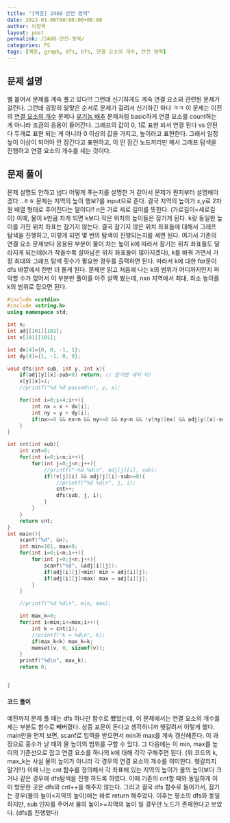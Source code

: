 ```yaml
---
title: "[백준] 2468 안전 영역"
date: 2022-01-06T00:00:00+00:00
author: 이정목
layout: post
permalink: /2468-안전-영역/
categories: PS
tags: [백준, graph, dfs, bfs, 연결 요소의 개수, 안전 영역]
---
```



## 문제 설명
삘 붙어서 문제를 계속 풀고 있다!!! 그런데 신기하게도 계속 연결 요소와 관련된 문제가 걸린다. 그런데 굉장히 알맞은 순서로 문제가 걸려서 신기하긴 하다 ㅋㅋ 이 문제는 이전의 [연결 요소의 개수](https://www.acmicpc.net/problem/11724) 문제나 [유기농 배추](https://www.acmicpc.net/problem/1012) 문제처럼 basic하게 연결 요소를 count하는 게 아니라 조금의 응용이 들어간다. 그래프의 값이 0, 1로 표현 되서 연결 된다 vs 안된다 두개로 표현 되는 게 아니라 0 이상의 값을 가지고, 높이라고 표현한다. 그래서 일정 높이 이상이 되어야 안 잠긴다고 표현하고, 이 안 잠긴 노드끼리만 해서 그래프 탐색을 진행하고 연결 요소의 개수를 세는 것이다. 

## 문제 풀이
문제 설명도 안하고 냅다 어떻게 푸는지를 설명한 거 같아서 문제가 뭔지부터 설명해야겠다 ..ㅎㅎ 문제는 지역의 높이 행보?를 input으로 준다. 결국 지역의 높이가 x,y로 2차원 배열 형태로 주어진다는 말이다!! n은 가로 세로 길이를 뜻한다. (가로길이=세로길이) 이때, 물이 k만큼 차게 되면 k보다 작은 위치의 높이들은 잠기게 된다. k랑 동일한 높이를 가진 위치 좌표는 잠기지 않는다. 결국 잠기지 않은 위치 좌표들에 대해서 그래프 탐색을 진행하고, 이렇게 되면 몇 번의 탐색이 진행되는지를 세면 된다. 여기서 기존의 연결 요소 문제보다 응용된 부분이 물이 차는 높이 k에 따라서 잠기는 위치 좌표들도 달라지게 되는데(k가 작을수록 살아남은 위치 좌표들이 많아지겠다), k를 바꿔 가면서 가장 최대의 그래프 탐색 횟수가 필요한 경우를 출력하면 된다. 따라서 k에 대한 for문이 dfs 바깥에서 한번 더 돌게 된다. 문제만 읽고 처음에 나는 k의 범위가 어디까지인지 파악할 수가 없어서 이 부분만 풀이를 아주 살짝 봤는데, nxn 지역에서 최대, 최소 높이를 k의 범위로 잡으면 된다.

```c++
#include <cstdio>
#include <string.h>
using namespace std;

int n;
int adj[101][101];
int v[101][101];

int dx[4]={0, 0, -1, 1};
int dy[4]={1, -1, 0, 0};

void dfs(int sub, int y, int x){
    if(adj[y][x]-sub<0) return; // 잠기면 세지 마!
    v[y][x]=1;
    //printf("%d %d passed\n", y, x);

    for(int i=0;i<4;i++){
        int nx = x + dx[i];
        int ny = y + dy[i];
        if(nx>=0 && nx<n && ny>=0 && ny<n && !v[ny][nx] && adj[y][x]-sub>=0) dfs(sub, ny, nx);
    }   
}

int cnt(int sub){
    int cnt=0;
    for(int i=0;i<n;i++){
        for(int j=0;j<n;j++){
            //printf("~%d %d\n", adj[j][i], sub);
            if(!v[j][i] && adj[j][i]-sub>=0){
                //printf("%d %d\n", j, i);
                cnt++;
                dfs(sub, j, i);
            }
        }
    }
    return cnt;
}
int main(){
    scanf("%d", &n);
    int min=101, max=0;
    for(int i=0;i<n;i++){
        for(int j=0;j<n;j++){
            scanf("%d", &adj[i][j]);
            if(adj[i][j]<min) min = adj[i][j];
            if(adj[i][j]>max) max = adj[i][j];
        }
    }

    //printf("%d %d\n", min, max);

    int max_k=0;
    for(int i=min;i<=max;i++){
        int k = cnt(i);
        //printf("k = %d\n", k);
        if(max_k<k) max_k=k;
        memset(v, 0, sizeof(v));
    }
    printf("%d\n", max_k);
    return 0;


}
```


#### 코드 풀이
예전까지 문제 풀 때는 dfs 하나만 함수로 뺐었는데, 이 문제에서는 연결 요소의 개수를 세는 부분도 함수로 빼버렸다. 삼중 포문이 돈다고 생각하니까 헷갈려서 이렇게 했다. main안을 먼저 보면, scanf로 입력을 받으면서 min과 max를 계속 갱신해준다. 이 과정으로 홍수가 날 때의 물 높이의 범위를 구할 수 있다. 그 다음에는 이 min, max를 높이의 기준선으로 잡고 연결 요소를 하나의 k에 대해 각각 구해주면 된다. (위 코드의 k, max_k는 사실 물의 높이가 아니라 각 경우의 연결 요소의 개수를 의미한다. 헷갈리지 말기!!!) 이때 나는 cnt 함수를 정의해서 각 좌표에 있는 지역의 높이가 물의 높이보다 크거나 같은 경우에 dfs탐색을 진행 하도록 하였다. 이때 기존의 cnt할 때와 동일하게 이미 방문한 곳은 dfs와 cnt++을 해주지 않는다. 그리고 결국 dfs 함수로 들어가서, 잠기는 경우(물의 높이<지역의 높이)에는 바로 return 해주었다. 이후는 평소의 dfs와 동일하지만, sub 인자를 주어서 물의 높이>=지역의 높이 일 경우만 노드가 존재한다고 보았다. (dfs를 진행했다)

